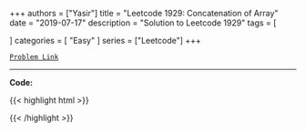 
+++
authors = ["Yasir"]
title = "Leetcode 1929: Concatenation of Array"
date = "2019-07-17"
description = "Solution to Leetcode 1929"
tags = [
    
]
categories = [
    "Easy"
]
series = ["Leetcode"]
+++



[`Problem Link`](https://leetcode.com/problems/concatenation-of-array/description/)

---

**Code:**

{{< highlight html >}}

{{< /highlight >}}

